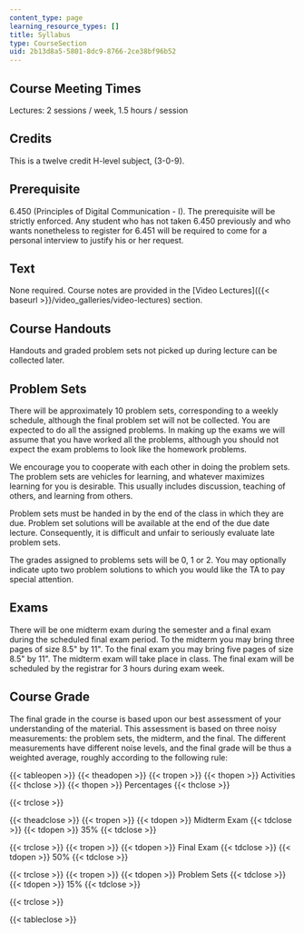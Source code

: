 ```yaml
---
content_type: page
learning_resource_types: []
title: Syllabus
type: CourseSection
uid: 2b13d8a5-5801-8dc9-8766-2ce38bf96b52
---
```


Course Meeting Times
--------------------

Lectures: 2 sessions / week, 1.5 hours / session

Credits
-------

This is a twelve credit H-level subject, (3-0-9).

Prerequisite
------------

6.450 (Principles of Digital Communication - I). The prerequisite will be strictly enforced. Any student who has not taken 6.450 previously and who wants nonetheless to register for 6.451 will be required to come for a personal interview to justify his or her request.

Text
----

None required. Course notes are provided in the [Video Lectures]({{< baseurl >}}/video_galleries/video-lectures) section.

Course Handouts
---------------

Handouts and graded problem sets not picked up during lecture can be collected later.

Problem Sets
------------

There will be approximately 10 problem sets, corresponding to a weekly schedule, although the final problem set will not be collected. You are expected to do all the assigned problems. In making up the exams we will assume that you have worked all the problems, although you should not expect the exam problems to look like the homework problems.

We encourage you to cooperate with each other in doing the problem sets. The problem sets are vehicles for learning, and whatever maximizes learning for you is desirable. This usually includes discussion, teaching of others, and learning from others.

Problem sets must be handed in by the end of the class in which they are due. Problem set solutions will be available at the end of the due date lecture. Consequently, it is difficult and unfair to seriously evaluate late problem sets.

The grades assigned to problems sets will be 0, 1 or 2. You may optionally indicate upto two problem solutions to which you would like the TA to pay special attention.

Exams
-----

There will be one midterm exam during the semester and a final exam during the scheduled final exam period. To the midterm you may bring three pages of size 8.5" by 11". To the final exam you may bring five pages of size 8.5" by 11". The midterm exam will take place in class. The final exam will be scheduled by the registrar for 3 hours during exam week.

Course Grade
------------

The final grade in the course is based upon our best assessment of your understanding of the material. This assessment is based on three noisy measurements: the problem sets, the midterm, and the final. The different measurements have different noise levels, and the final grade will be thus a weighted average, roughly according to the following rule:

{{< tableopen >}}
{{< theadopen >}}
{{< tropen >}}
{{< thopen >}}
Activities
{{< thclose >}}
{{< thopen >}}
Percentages
{{< thclose >}}

{{< trclose >}}

{{< theadclose >}}
{{< tropen >}}
{{< tdopen >}}
Midterm Exam
{{< tdclose >}}
{{< tdopen >}}
35%
{{< tdclose >}}

{{< trclose >}}
{{< tropen >}}
{{< tdopen >}}
Final Exam
{{< tdclose >}}
{{< tdopen >}}
50%
{{< tdclose >}}

{{< trclose >}}
{{< tropen >}}
{{< tdopen >}}
Problem Sets
{{< tdclose >}}
{{< tdopen >}}
15%
{{< tdclose >}}

{{< trclose >}}

{{< tableclose >}}